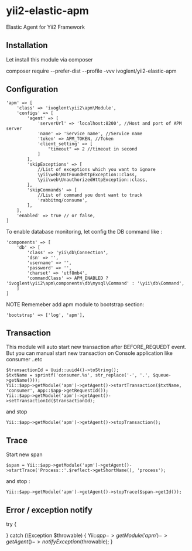 # yii2-elastic-apm
Elastic Agent for Yii2 Framework

## Installation
Let install this module via composer

composer require --prefer-dist --profile -vvv ivoglent/yii2-elastic-apm
## Configuration
```
'apm' => [
    'class' => 'ivoglent\yii2\apm\Module',
    'configs' => [
        'agent' => [
            'serverUrl' => 'localhost:8200', //Host and port of APM server 
            'name' => 'Service name', //Service name 
            'token' => APM_TOKEN, //Token
            'client_setting' => [
                "timeout" => 2 //timeout in second
            ]
        ],
        'skipExceptions' => [
            //List of exceptions which you want to ignore
            \yii\web\NotFoundHttpException::class,
            \yii\web\UnauthorizedHttpException::class,
        ],
        'skipCommands' => [
            //List of command you dont want to track
            'rabbitmq/consume',
        ],
    ],
    'enabled' => true // or false,
]
```

To enable database monitoring, let config the DB command like :
```
'components' => [
    'db' => [
        'class' => 'yii\db\Connection',
        'dsn' => '',
        'username' => '',
        'password' => '',
        'charset' => 'utf8mb4',
        'commandClass' => APM_ENABLED ? 'ivoglent\yii2\apm\components\db\mysql\Command' : '\yii\db\Command',
    ]
]
```
NOTE Rememeber add apm module to bootstrap section:
```
'bootstrap' => ['log', 'apm'],
```
## Transaction
This module will auto start new transaction after BEFORE_REQUEDT event. But you can manual start new transaction on Console application like consumer ..etc
```
$transactionId = Uuid::uuid4()->toString();
$txtName = sprintf('consumer.%s', str_replace('-', '.', $queue->getName()));
Yii::$app->getModule('apm')->getAgent()->startTransaction($txtName, 'consumer', App::$app->getRequestId());
Yii::$app->getModule('apm')->getAgent()->setTransactionId($transactionId);
```
and stop
```
Yii::$app->getModule('apm')->getAgent()->stopTransaction();
```

## Trace
Start new span
```
$span = Yii::$app->getModule('apm')->getAgent()->startTrace('Process::'.$reflect->getShortName(), 'process');
```
and stop :
```
Yii::$app->getModule('apm')->getAgent()->stopTrace($span->getId());
```

## Error / exception notify
try {

} catch (\Exception $throwable) {
    Yii::$app->getModule('apm')->getAgent()->notifyException($throwable);
}
